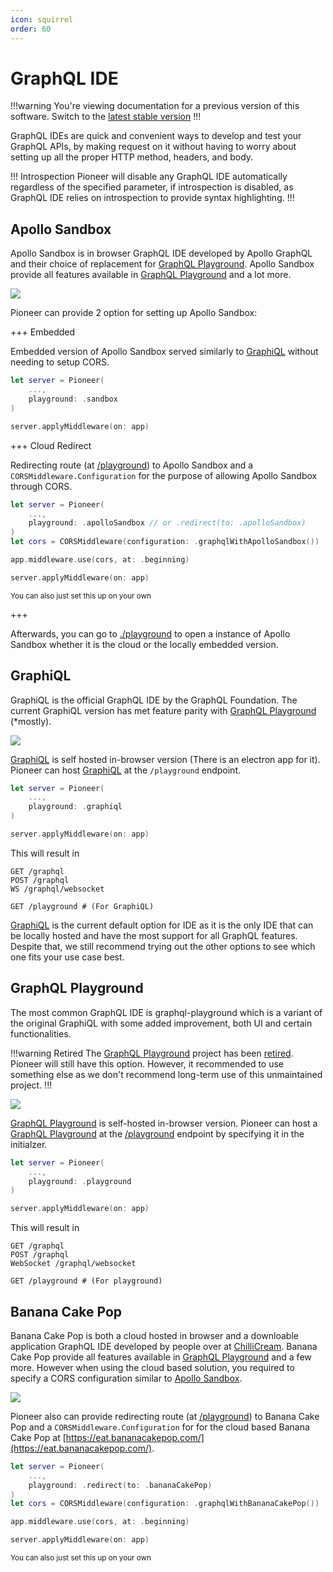 ```yaml
---
icon: squirrel
order: 60
---
```


# GraphQL IDE

!!!warning 
You're viewing documentation for a previous version of this software. Switch to the [latest stable version](/)
!!!

GraphQL IDEs are quick and convenient ways to develop and test your GraphQL APIs, by making request on it without having to worry about setting up all the proper HTTP method, headers, and body.

!!! Introspection
Pioneer will disable any GraphQL IDE automatically regardless of the specified parameter, if introspection is disabled, as GraphQL IDE relies on introspection to provide syntax highlighting.
!!!

## Apollo Sandbox

Apollo Sandbox is in browser GraphQL IDE developed by Apollo GraphQL and their choice of replacement for [GraphQL Playground](#graphql-playground). Apollo Sandbox provide all features available in [GraphQL Playground](#graphql-playground) and a lot more. 

![](/static/sandbox.jpeg)

Pioneer can provide 2 option for setting up Apollo Sandbox:

+++ Embedded 

Embedded version of Apollo Sandbox served similarly to [GraphiQL](#graphiql) without needing to setup CORS.

```swift
let server = Pioneer(
    ...,
    playground: .sandbox
)

server.applyMiddleware(on: app)
```

+++ Cloud Redirect 

Redirecting route (at [/playground](http://localhost:8080/playground)) to Apollo Sandbox and a `CORSMiddleware.Configuration` for the purpose of allowing Apollo Sandbox through CORS.

```swift
let server = Pioneer(
    ...,
    playground: .apolloSandbox // or .redirect(to: .apolloSandbox)
)
let cors = CORSMiddleware(configuration: .graphqlWithApolloSandbox())

app.middleware.use(cors, at: .beginning)

server.applyMiddleware(on: app)
```

<sub>You can also just set this up on your own</sub>

+++

Afterwards, you can go to [./playground](http://localhost:8080/playground) to open a instance of Apollo Sandbox whether it is the cloud or the locally embedded version.


## GraphiQL

GraphiQL is the official GraphQL IDE by the GraphQL Foundation. The current GraphiQL version has met feature parity with [GraphQL Playground](#graphql-playground) (\*mostly).

![](/static/graphiql.png)

[GraphiQL](#graphiql) is self hosted in-browser version (There is an electron app for it). Pioneer can host [GraphiQL](#graphiql) at the `/playground` endpoint.

```swift
let server = Pioneer(
    ...,
    playground: .graphiql
)

server.applyMiddleware(on: app)
```

This will result in

```http
GET /graphql
POST /graphql
WS /graphql/websocket

GET /playground # (For GraphiQL)
```

[GraphiQL](#graphiql) is the current default option for IDE as it is the only IDE that can be locally hosted and have the most support for all GraphQL features. Despite that, we still recommend trying out the other options to see which one fits your use case best.

## GraphQL Playground

The most common GraphQL IDE is graphql-playground which is a variant of the original GraphiQL with some added improvement, both UI and certain functionalities.

!!!warning Retired
The [GraphQL Playground](#graphql-playground) project has been [retired](https://github.com/graphql/graphql-playground/issues/1143). Pioneer will still have this option. However, it recommended to use something else as we don't recommend long-term use of this unmaintained project.
!!!

![](/static/playground.png)

[GraphQL Playground](#graphql-playground) is self-hosted in-browser version. Pioneer can host a [GraphQL Playground](#graphql-playground) at the [/playground](http://localhost:8080/playground) endpoint by specifying it in the initialzer.

```swift
let server = Pioneer(
    ...,
    playground: .playground
)

server.applyMiddleware(on: app)
```

This will result in

```http
GET /graphql
POST /graphql
WebSocket /graphql/websocket

GET /playground # (For playground)
```

## Banana Cake Pop

Banana Cake Pop is both a cloud hosted in browser and a downloable application GraphQL IDE developed by people over at [ChilliCream](https://chillicream.com/). Banana Cake Pop provide all features available in [GraphQL Playground](#graphql-playground) and a few more. However when using the cloud based solution, you required to specify a CORS configuration similar to [Apollo Sandbox](#apollo-sandbox).

![](/static/bananacakepop.png)

Pioneer also can provide redirecting route (at [/playground](http://localhost:8080/playground)) to Banana Cake Pop and a `CORSMiddleware.Configuration` for for the cloud based Banana Cake Pop at [https://eat.bananacakepop.com/](https://eat.bananacakepop.com/).

```swift
let server = Pioneer(
    ...,
    playground: .redirect(to: .bananaCakePop)
)
let cors = CORSMiddleware(configuration: .graphqlWithBananaCakePop())

app.middleware.use(cors, at: .beginning)

server.applyMiddleware(on: app)
```

<sub>You can also just set this up on your own</sub>
